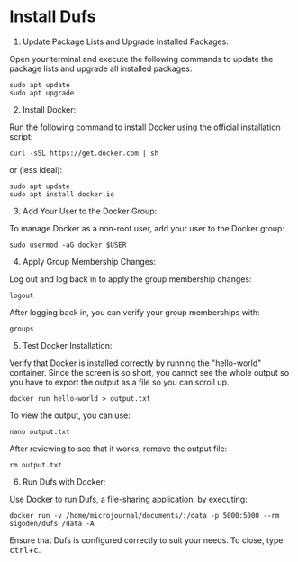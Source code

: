 # Install Dufs

1. Update Package Lists and Upgrade Installed Packages:

Open your terminal and execute the following commands to update the package lists and upgrade all installed packages:

```
sudo apt update
sudo apt upgrade
```

2. Install Docker:

Run the following command to install Docker using the official installation script:

```
curl -sSL https://get.docker.com | sh
```
or (less ideal):

```
sudo apt update
sudo apt install docker.io
```

3. Add Your User to the Docker Group:

To manage Docker as a non-root user, add your user to the Docker group:

```
sudo usermod -aG docker $USER
```

4. Apply Group Membership Changes:

Log out and log back in to apply the group membership changes:

```
logout
```

After logging back in, you can verify your group memberships with:

```
groups
```

5. Test Docker Installation:

Verify that Docker is installed correctly by running the "hello-world" container. Since the screen is so short, you cannot see the whole output so you have to export the output as a file so you can scroll up.

```
docker run hello-world > output.txt
```

To view the output, you can use:

```
nano output.txt
```

After reviewing to see that it works, remove the output file:

```
rm output.txt
```

6. Run Dufs with Docker:

Use Docker to run Dufs, a file-sharing application, by executing:

```
docker run -v /home/microjournal/documents/:/data -p 5000:5000 --rm sigoden/dufs /data -A
```

Ensure that Dufs is configured correctly to suit your needs. To close, type <kbd>ctrl</kbd>+<kbd>c</kbd>.

